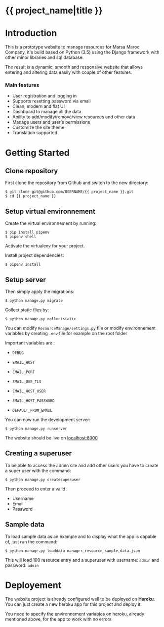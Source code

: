
# {{ project_name|title }}
# Introduction

This is a prototype website to manage resources for Marsa Maroc Company, it's build based on Python (3.5) using the Django framework with other minor libraries and sql database.

The result is a dynamic, smooth and responsive website that allows entering and altering data easily with couple of other features.

### Main features

* User registration and logging in
* Supports resetting password via email
* Clean, modern and flat UI
* Dashboard to manage all the data
* Ability to add/modify/remove/view resources and other data
* Manage users and user's permissions
* Customize the site theme
* Translation supported


# Getting Started
## Clone repository


First clone the repository from Github and switch to the new directory:

    $ git clone git@github.com/USERNAME/{{ project_name }}.git
    $ cd {{ project_name }}

## Setup virtual environnement
Create the virtual environnement by running:

    $ pip install pipenv
    $ pipenv shell

Activate the virtualenv for your project.
  
Install project dependencies:

    $ pipenv install
    

## Setup server

Then simply apply the migrations:

    $ python manage.py migrate


Collect static files by:

    $ python manage.py collectstatic


You can modify `ResourceManage/settings.py` file or modify environnement variables by creating `.env` file for example on the root folder

Important variables are :

* `DEBUG`

* `EMAIL_HOST`

* `EMAIL_PORT`

* `EMAIL_USE_TLS`

* `EMAIL_HOST_USER`

* `EMAIL_HOST_PASSWORD`

* `DEFAULT_FROM_EMAIL`

You can now run the development server:

    $ python manage.py runserver

The website should be live on [localhost:8000](localhost:8000)

## Creating a superuser

To be able to access the admin site and add other users you have to create a super user with the command:

    $ python manage.py createsuperuser

Then proceed to enter a valid :

* Username
* Email
* Password

## Sample data

To load sample data as an example and to display what the app is capable of, just run the command:

    $ python manage.py loaddata manager_resource_sample_data.json

This will load 100 resource entry and a superuser with username: `admin` and password: `admin`
# Deployement

The website project is already configured well to be deployed on **Heroku**. You can just create a new heroku app for this project and deploy it.

You need to specify the environnement variables on heroku, already mentioned above, for the app to work with no errors